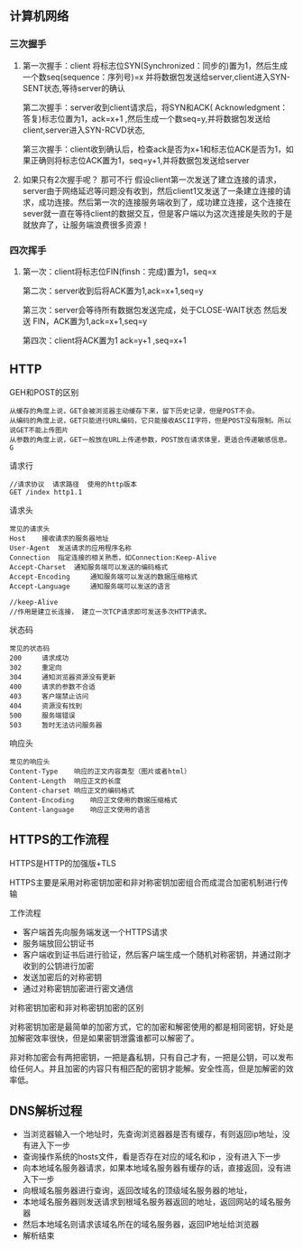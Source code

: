 ## 计算机网络

### 三次握手

1. 第一次握手：client 将标志位SYN(Synchronized：同步的)置为1，然后生成一个数seq(sequence：序列号)=x 并将数据包发送给server,client进入SYN-SENT状态,等待server的确认

   第二次握手：server收到client请求后，将SYN和ACK( Acknowledgment：答复)标志位置为1，ack=x+1 ,然后生成一个数seq=y,并将数据包发送给client,server进入SYN-RCVD状态,

   第三次握手：client收到确认后，检查ack是否为x+1和标志位ACK是否为1，如果正确则将标志位ACK置为1，seq=y+1,并将数据包发送给server

2. 如果只有2次握手呢？ 那可不行  假设client第一次发送了建立连接的请求，server由于网络延迟等问题没有收到，然后client1又发送了一条建立连接的请求，成功连接。然后第一次的连接服务端收到了，成功建立连接，这个连接在sever就一直在等待client的数据交互，但是客户端以为这次连接是失败的于是就放弃了，让服务端浪费很多资源！

### 四次挥手

1. 第一次：client将标志位FIN(finsh：完成)置为1，seq=x 

   第二次：server收到后将ACK置为1,ack=x+1,seq=y

   第三次：server会等待所有数据包发送完成，处于CLOSE-WAIT状态 然后发送 FIN，ACK置为1,ack=x+1,seq=y

   第四次：client将ACK置为1  ack=y+1 ,seq=x+1



## HTTP

GEH和POST的区别

```
从缓存的角度上说，GET会被浏览器主动缓存下来，留下历史记录，但是POST不会。
从编码的角度上说，GET只能进行URL编码，它只能接收ASCII字符，但是POST没有限制。所以说GET不能上传图片
从参数的角度上说，GET一般放在URL上传递参数，POST放在请求体里，更适合传递敏感信息。
G
```

请求行

```
//请求协议  请求路径  使用的http版本
GET /index http1.1
```

请求头

```
常见的请求头
Host	接收请求的服务器地址
User-Agent	发送请求的应用程序名称
Connection	指定连接的相关熟悉，如Connection:Keep-Alive
Accept-Charset	通知服务端可以发送的编码格式
Accept-Encoding 	通知服务端可以发送的数据压缩格式
Accept-Language 	通知服务端可以发送的语言

//keep-Alive
//作用是建立长连接， 建立一次TCP请求即可发送多次HTTP请求。
```

状态码

```
常见的状态码
200		请求成功
302		重定向
304		通知浏览器资源没有更新
400		请求的参数不合适
403		客户端禁止访问
404		资源没有找到
500		服务端错误
503		暂时无法访问服务器
```

响应头

```
常见的响应头
Content-Type	响应的正文内容类型（图片或者html）
Content-Length	响应正文的长度
Content-charset	响应正文的编码格式
Content-Encoding	响应正文使用的数据压缩格式
Content-language	响应正文使用的语言
```

## HTTPS的工作流程

HTTPS是HTTP的加强版+TLS

HTTPS主要是采用对称密钥加密和非对称密钥加密组合而成混合加密机制进行传输

工作流程

- 客户端首先向服务端发送一个HTTPS请求
- 服务端放回公钥证书
- 客户端收到证书后进行验证，然后客户端生成一个随机对称密钥，并通过刚才收到的公钥进行加密
- 发送加密后的对称密钥
- 通过对称密钥加密进行密文通信



对称密钥加密和非对称密钥加密的区别

对称密钥加密是最简单的加密方式，它的加密和解密使用的都是相同密钥，好处是加解密效率很快，但是如果密钥泄露谁都可以解密了。

非对称加密会有两把密钥，一把是鑫私钥，只有自己才有，一把是公钥，可以发布给任何人。并且加密的内容只有相匹配的密钥才能解。安全性高，但是加解密的效率低。



## DNS解析过程

- 当浏览器输入一个地址时，先查询浏览器器是否有缓存，有则返回ip地址，没有进入下一步
- 查询操作系统的hosts文件，看是否存在对应的域名和ip ，没有进入下一步
- 向本地域名服务器请求，如果本地域名服务器有缓存的话，直接返回，没有进入下一步
- 向根域名服务器进行查询，返回改域名的顶级域名服务器的地址，
- 本地域名服务器则发送请求到根域名服务器返回的地址，返回网站的域名服务器
- 然后本地域名则请求该域名所在的域名服务器，返回IP地址给浏览器
- 解析结束